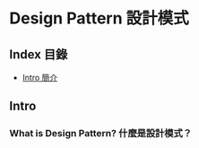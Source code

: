 # Design Pattern 設計模式

## Index 目錄
* [Intro 簡介](#intro-簡介)

## Intro

### What is Design Pattern? 什麼是設計模式？